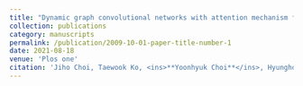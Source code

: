 ```yaml
---
title: "Dynamic graph convolutional networks with attention mechanism for rumor detection on social media"
collection: publications
category: manuscripts
permalink: /publication/2009-10-01-paper-title-number-1
date: 2021-08-18
venue: 'Plos one'
citation: 'Jiho Choi, Taewook Ko, <ins>**Yoonhyuk Choi**</ins>, Hyungho Byun, Chong-Kwon Kim (2021)'
---
```


